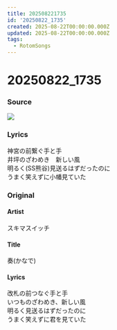 ```yaml
---
title: 202508221735
id: '20250822_1735'
created: 2025-08-22T00:00:00.000Z
updated: 2025-08-22T00:00:00.000Z
tags:
  - RotomSongs
---
```

# 20250822_1735

### Source

![](https://x.com/Starlystrongest/status/1958810271243506007)

### Lyrics

神宮の前繋ぐ手と手  
井坪のざわめき　新しい風  
明るく(SS熊谷)見送るはずだったのに  
うまく笑えずに小幡見ていた  

### Original

#### Artist

スキマスイッチ

#### Title

奏(かなで)

#### Lyrics

改札の前つなぐ手と手  
いつものざわめき、新しい風  
明るく見送るはずだったのに  
うまく笑えずに君を見ていた  
